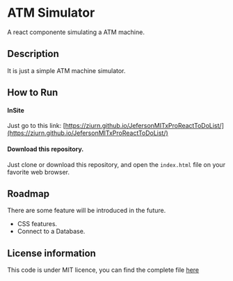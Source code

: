 # ATM Simulator
A react componente simulating a ATM machine.

## Description
It is just a simple ATM machine simulator.

## How to Run

#### InSite

Just go to this link:
[https://ziurn.github.io/JefersonMITxProReactToDoList/](https://ziurn.github.io/JefersonMITxProReactToDoList/)

#### Download this repository.
Just clone or download this repository, and open the <code>index.html</code> file on your favorite web browser.

## Roadmap
There are some feature will be introduced in the future.
* CSS features.
* Connect to a Database.

## License information
This code is under MIT licence, you can find the complete file [here](https://github.com/ZiurN/JefersonMITxPROEyeMovement/blob/main/LICENSE)